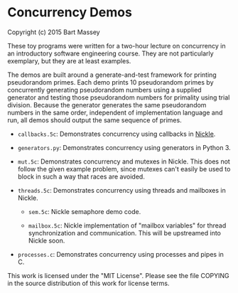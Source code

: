 # Concurrency Demos
Copyright (c) 2015 Bart Massey

These toy programs were written for a two-hour lecture on
concurrency in an introductory software engineering course.
They are not particularly exemplary, but they are at least
examples.

The demos are built around a generate-and-test framework
for printing pseudorandom primes. Each demo prints 10
pseudorandom primes by concurrently generating pseudorandom
numbers using a supplied generator and testing those
pseudorandom numbers for primality using trial
division. Because the generator generates the same
pseudorandom numbers in the same order, independent of
implementation language and run, all demos should output
the same sequence of primes.

* `callbacks.5c`: Demonstrates concurrency using callbacks in
  [Nickle](http://nickle.org).

* `generators.py`: Demonstrates concurrency using generators
  in Python 3.

* `mut.5c`: Demonstrates concurrency and mutexes in Nickle.
  This does not follow the given example problem, since
  mutexes can't easily be used to block in such a way that
  races are avoided.

* `threads.5c`: Demonstrates concurrency using threads and
  mailboxes in Nickle.

  * `sem.5c`: Nickle semaphore demo code.

  * `mailbox.5c`: Nickle implementation of "mailbox
    variables" for thread synchronization and communication.
    This will be upstreamed into Nickle soon.

* `processes.c`: Demonstrates concurrency using processes
  and pipes in C.

This work is licensed under the "MIT License".  Please see
the file COPYING in the source distribution of this work for
license terms.
